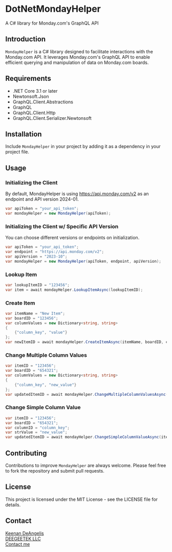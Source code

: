 # DotNetMondayHelper
 A C# library for Monday.com's GraphQL API

## Introduction
`MondayHelper` is a C# library designed to facilitate interactions with the Monday.com API. It leverages Monday.com's GraphQL API to enable efficient querying and manipulation of data on Monday.com boards.

## Requirements
- .NET Core 3.1 or later
- Newtonsoft.Json
- GraphQL.Client.Abstractions
- GraphQL
- GraphQL.Client.Http
- GraphQL.Client.Serializer.Newtonsoft

## Installation
Include `MondayHelper` in your project by adding it as a dependency in your project file.

## Usage
### Initializing the Client
By default, MondayHelper is using https://api.monday.com/v2 as an endpoint and API version 2024-01.
```csharp
var apiToken = "your_api_token";
var mondayHelper = new MondayHelper(apiToken);
```

### Initializing the Client w/ Specific API Version
You can choose different versions or endpoints on initialization.
```csharp
var apiToken = "your_api_token";
var endpoint = "https://api.monday.com/v2";
var apiVersion = "2023-10";
var mondayHelper = new MondayHelper(apiToken, endpoint, apiVersion);
```

### Lookup Item
```csharp
var lookupItemID = "123456";
var item = await mondayHelper.LookupItemAsync(lookupItemID);
```

### Create Item
```csharp
var itemName = "New Item";
var boardID = "123456";
var columnValues = new Dictionary<string, string>
{
    {"column_key", "value"}
};
var newItemID = await mondayHelper.CreateItemAsync(itemName, boardID, columnValues);
```

### Change Multiple Column Values
```csharp
var itemID = "123456";
var boardID = "654321";
var columnValues = new Dictionary<string, string>
{
    {"column_key", "new_value"}
};
var updatedItemID = await mondayHelper.ChangeMultipleColumnValuesAsync(itemID, boardID, columnValues);
```

### Change Simple Column Value
```csharp
var itemID = "123456";
var boardID = "654321";
var columnID = "column_key";
var strValue = "new_value";
var updatedItemID = await mondayHelper.ChangeSimpleColumnValueAsync(itemID, boardID, columnID, strValue);
```

## Contributing
Contributions to improve `MondayHelper` are always welcome. Please feel free to fork the repository and submit pull requests.

## License
This project is licensed under the MIT License - see the LICENSE file for details.

## Contact
<a href="https://github.com/K33KS">Keenan DeAngelis</a><br/>
<a href="https://deegeetek.com">DEEGEETEK LLC</a><br/>
<a href="mailto:deegeetek@gmail.com">Contact me</a><br/>

